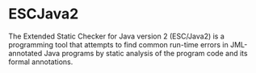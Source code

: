 ESCJava2
========

The Extended Static Checker for Java version 2 (ESC/Java2) is a programming tool that attempts to find common run-time errors in JML-annotated Java programs by static analysis of the program code and its formal annotations.